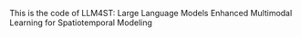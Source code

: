 This is the code of LLM4ST: Large Language Models Enhanced Multimodal Learning for
Spatiotemporal Modeling
